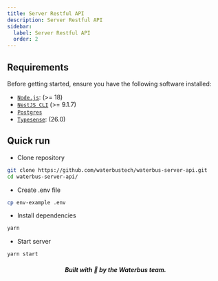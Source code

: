 ```yaml
---
title: Server Restful API
description: Server Restful API
sidebar:
  label: Server Restful API
  order: 2
---
```


## Requirements

Before getting started, ensure you have the following software installed:

- [`Node.js`](https://nodejs.org/en): (>= 18)
- [`NestJS CLI`](https://nestjs.com) (>= 9.1.7)
- [`Postgres`](https://www.postgresql.org)
- [`Typesense`](https://typesense.org): (26.0)

## Quick run

- Clone repository

```sh
git clone https://github.com/waterbustech/waterbus-server-api.git
cd waterbus-server-api/
```

- Create .env file

```sh
cp env-example .env
```

- Install dependencies

```sh
yarn
```

- Start server

```sh
yarn start
```

<h5 align="center">Built with 💙 by the Waterbus team.</h5>